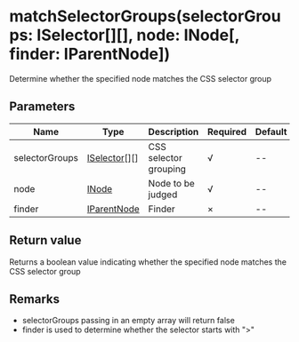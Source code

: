 # matchSelectorGroups(selectorGroups: ISelector[][], node: INode[, finder: IParentNode])

Determine whether the specified node matches the CSS selector group

## Parameters

Name | Type | Description | Required | Default
---- | ---- | ---- | ---- | ----
selectorGroups | [ISelector](types.md#iselector)\[]\[] | CSS selector grouping | √ | --
node | [INode](types.md#inode) | Node to be judged | √ | --
finder | [IParentNode](types.md#iparentnode) | Finder | × | --

## Return value

Returns a boolean value indicating whether the specified node matches the CSS selector group

## Remarks

- selectorGroups passing in an empty array will return false
- finder is used to determine whether the selector starts with ">"
